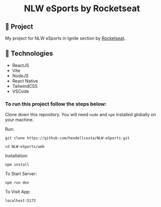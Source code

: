 <h1 align="center">
	NLW eSports by Rocketseat
</h1>
<p align="center">
<!-- <img src="https://github.com/IgorThierry/nlw-return-impulse/blob/main/.github/Capa.png?raw=true" alt="Banner" /> -->
</p>




## 🚀 Project
My project for NLW eSports in Ignite section by <a href='https://www.rocketseat.com.br/' target='_blank'>Rocketseat</a>.

## 🔧 Technologies

- ReactJS
- Vite
- NodeJS
- React Native
- TailwindCSS
- VSCode

### To run this project follow the steps below:  

Clone down this repository. You will need `node` and `npm` installed globally on your machine.

Run:

`git clone https://github.com/hendellcosta/NLW-eSports.git`

`cd NLW-eSports/web`

Installation:

`npm install`

To Start Server:

`npm run dev`  

To Visit App:

`localhost:5173`  

<!-- Hendell Costa -->
